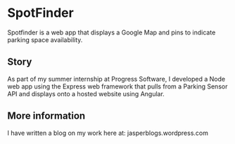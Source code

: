 # SpotFinder
Spotfinder is a web app that displays a Google Map and pins to indicate parking space availability. 

## Story 
As part of my summer internship at Progress Software, I developed a Node web app using the Express web framework that pulls from a Parking Sensor API and displays onto a hosted website using Angular.

## More information
I have written a blog on my work here at: 
jasperblogs.wordpress.com

